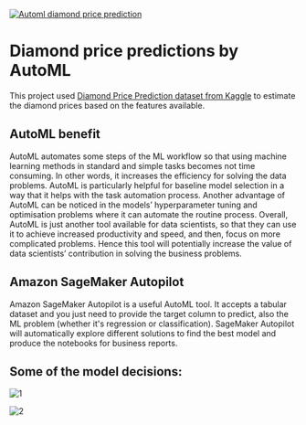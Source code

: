 [![Automl diamond price prediction](https://github.com/bkenan/diamond-price-automl/actions/workflows/main.yml/badge.svg)](https://github.com/bkenan/diamond-price-automl/actions/workflows/main.yml)

# Diamond price predictions by AutoML

This project used [Diamond Price Prediction dataset from Kaggle]([https://www.kaggle.com/datasets/uciml/autompg-dataset](https://www.kaggle.com/datasets/shubhankitsirvaiya06/diamond-price-prediction)) to estimate the diamond prices based on the features available. 

## AutoML benefit

AutoML automates some steps of the ML workflow so that using machine learning methods in standard and simple tasks becomes not time consuming. In other words, it increases the efficiency for solving the data problems. AutoML is particularly helpful for baseline model selection in a way that it helps with the task automation process. Another advantage of AutoML can be noticed in the models’ hyperparameter tuning and optimisation problems where it can automate the routine process. Overall, AutoML is just another tool available for data scientists, so that they can use it to achieve increased productivity and speed, and then, focus on more complicated problems. Hence this tool will potentially increase the value of data scientists’ contribution in solving the business problems. 

## Amazon SageMaker Autopilot

Amazon SageMaker Autopilot is a useful AutoML tool. It accepts a tabular dataset and you just need to provide the target column to predict, also the ML problem (whether it's regression or classification). SageMaker Autopilot will automatically explore different solutions to find the best model and produce the notebooks for business reports.

## Some of the model decisions:

![1](https://user-images.githubusercontent.com/53462948/177208350-e479a8cc-10bf-4ec6-aeb5-48c26011504b.png)

![2](https://user-images.githubusercontent.com/53462948/177208355-5861e366-68c7-4628-a61b-b9eec89ad3d4.png)

